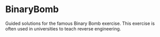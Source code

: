 # BinaryBomb
Guided solutions for the famous Binary Bomb exercise.
This exercise is often used in universities to teach reverse engineering.
